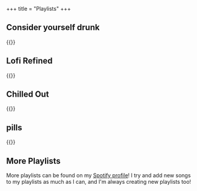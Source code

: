 +++
title = "Playlists"
+++

## Consider yourself drunk
{{<playlist src="https://open.spotify.com/playlist/7iIEBEu2fy3EO3N6NqO1aY" img="https://i.scdn.co/image/ab67706c0000bebbcd4fc31e9428d0fd768b5192" desc="a chill dnb-ish playlist">}}

## Lofi Refined
{{<playlist src="https://open.spotify.com/playlist/4mMjbHWBUIkM7xvXNkumM6" img="https://i.scdn.co/image/ab67706c0000bebbac86dba0d9d11f29d279e91c" desc="a smaller set of lofi songs, more carefully picked">}}

## Chilled Out
{{<playlist src="https://open.spotify.com/playlist/53G9wAEwl7c4ulPH2VsKNx" img="https://i.scdn.co/image/ab67706c0000bebb37d20f6170a2c883bd4e839f" desc="mix of chiller dnb and stuff like that">}}

## pills
{{<playlist src="https://open.spotify.com/playlist/7qKp0piqkOPEpRwGTN6ckO" img="https://i2o.scdn.co/image/ab67706c0000cfa38bfa12b132704e6fb5acad07" desc="dnb, jumpup, all that good shit">}}

## More Playlists
More playlists can be found on my [Spotify profile](https://open.spotify.com/user/skiletro)! I try and add new songs to my playlists as much as I can, and I'm always creating new playlists too!